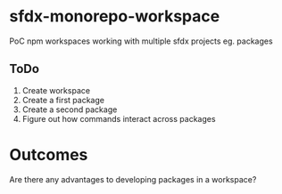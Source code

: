 # sfdx-monorepo-workspace
PoC npm workspaces working with multiple sfdx projects eg. packages


## ToDo
<ol>
  <li> Create workspace
  <li> Create a first package
  <li> Create a second package
  <li> Figure out how commands interact across packages
</ol>

# Outcomes
 Are there any advantages to developing packages in a workspace?
   
